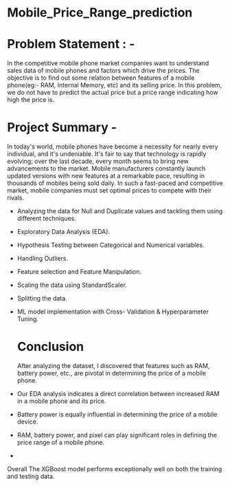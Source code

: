 # Mobile_Price_Range_prediction
# Problem Statement : -
In the competitive mobile phone market companies want to understand sales data of mobile phones and factors which drive the prices. The objective is to find out some relation between features of a mobile phone(eg:- RAM, Internal Memory, etc) and its selling price. In this problem, we do not have to predict the actual price but a price range indicating how high the price is.

# Project Summary -
In today's world, mobile phones have become a necessity for nearly every individual, and it's undeniable. It's fair to say that technology is rapidly evolving; over the last decade, every month seems to bring new advancements to the market. Mobile manufacturers constantly launch updated versions with new features at a remarkable pace, resulting in thousands of mobiles being sold daily. In such a fast-paced and competitive market, mobile companies must set optimal prices to compete with their rivals.

- Analyzing the data for Null and Duplicate values and tackling them using different techniques.
- Exploratory Data Analysis (EDA).
- Hypothesis Testing between Categorical and Numerical variables.
- Handling Outliers.
- Feature selection and Feature Manipulation.
- Scaling the data using StandardScaler.
- Splitting the data.
- ML model implementation with Cross- Validation & Hyperparameter Tuning.

  # Conclusion
  After analyzing the dataset, I discovered that features such as RAM, battery power, etc., are pivotal in determining the price of a mobile phone.

- Our EDA analysis indicates a direct correlation between increased RAM in a mobile phone and its price.
- Battery power is equally influential in determining the price of a mobile device.
- RAM, battery power, and pixel can play significant roles in defining the price range of a mobile phone.
- 
Overall The XGBoost model performs exceptionally well on both the training and testing data.
